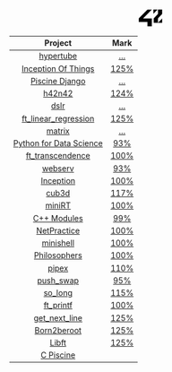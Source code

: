 #
<div align="center">

<picture>
  <source media="(prefers-color-scheme: dark)" srcset=svg/42-dark.svg?raw=true" width="42">
  <img alt="42" src="svg/42-light.svg?raw=true" width="42">
</picture>

</div>

<div align="center">

|Project|Mark|
|:--:|:--:|
|[hypertube](https://github.com/jhparkkkk/hypertube)               |	[…](https://projects.intra.42.fr/projects/42cursus-hypertube/projects_users/julmuntz)|
|[Inception Of Things](https://github.com/ThzEdouard/IOT)	         |	[125%](https://projects.intra.42.fr/projects/inception-of-things/projects_users/julmuntz)|
|[Piscine Django](../../../42-piscine-django)	                     |	[…](https://projects.intra.42.fr/projects/piscine-django/projects_users/julmuntz)|
|[h42n42](../../../42-h42n42)	                                     |	[124%](https://projects.intra.42.fr/projects/42cursus-h42n42/projects_users/julmuntz)|
|[dslr](https://github.com/42nbled/dslr)	                         |	[…](https://projects.intra.42.fr/projects/42cursus-dslr/projects_users/julmuntz)|
|[ft_linear_regression](../../../42-linear-regression)		         |	[125%](https://projects.intra.42.fr/projects/42cursus-ft_linear_regression/projects_users/julmuntz)|
|[matrix](../../../42-matrix)	                                     |	[…](https://projects.intra.42.fr/projects/matrix/projects_users/julmuntz)|
|[Python for Data Science](../../../42-python-for-data-science)		 |	[93%](https://projects.intra.42.fr/projects/python-for-data-science/projects_users/julmuntz)|
|[ft_transcendence](../../../42-transcendence)		                 |	[100%](https://projects.intra.42.fr/projects/ft_transcendence/projects_users/julmuntz)|
|[webserv](../../../42-webserv)						                         |	[93%](https://projects.intra.42.fr/projects/webserv/projects_users/julmuntz)|
|[Inception](../../../42-inception)                                |	[100%](https://projects.intra.42.fr/projects/inception/projects_users/julmuntz)|
|[cub3d](../../../42-cub3d)							                           |	[117%](https://projects.intra.42.fr/projects/cub3d/projects_users/julmuntz)|
|[miniRT](../../../)								                               |	[100%](https://projects.intra.42.fr/projects/minirt/projects_users/julmuntz)|
|[C++ Modules](../../../42-cpp-modules)				                     |	[99%](https://projects.intra.42.fr/projects/cpp-module-09/projects_users/julmuntz)|
|[NetPractice](../../../42-net-practice)			                     |	[100%](https://projects.intra.42.fr/projects/netpractice/projects_users/julmuntz)|
|[minishell](../../../42-minishell)					                       |	[100%](https://projects.intra.42.fr/projects/42cursus-minishell/projects_users/julmuntz)|
|[Philosophers](../../../42-philosophers)			                     |	[100%](https://projects.intra.42.fr/projects/42cursus-philosophers/projects_users/julmuntz)|
|[pipex](../../../42-pipex)						                             |	[110%](https://projects.intra.42.fr/projects/pipex/projects_users/julmuntz)|
|[push_swap](../../../42-push-swap)				                         |	[95%](https://projects.intra.42.fr/projects/42cursus-push_swap/projects_users/julmuntz)|
|[so_long](../../../42-so-long)					                        	 |	[115%](https://projects.intra.42.fr/projects/so_long/projects_users/julmuntz)|
|[ft_printf](../../../42-printf)					                      	 |	[100%](https://projects.intra.42.fr/projects/42cursus-ft_printf/projects_users/julmuntz)|
|[get_next_line](../../../42-get-next-line)		                   	 |	[125%](https://projects.intra.42.fr/projects/42cursus-get_next_line/projects_users/julmuntz)|
|[Born2beroot](../../../42-born2beroot)			                       |	[125%](https://projects.intra.42.fr/projects/born2beroot/projects_users/julmuntz)|
|[Libft](../../../42-libft)						                          	 |	[125%](https://projects.intra.42.fr/projects/42cursus-libft/projects_users/julmuntz)|
|[C Piscine](../../../42-c-piscine)				                      	 ||
  
</div>
